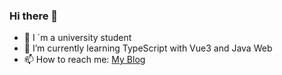 ### Hi there 👋

- 🔭 I `m a university student
- 🌱 I’m currently learning TypeScript with Vue3 and Java Web 
- 📫 How to reach me: [My Blog](Monsters1228.cc)
